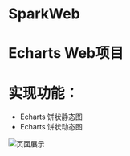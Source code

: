 # SparkWeb
# Echarts Web项目
# 实现功能：
* Echarts 饼状静态图
* Echarts 饼状动态图

![页面展示](https://github.com/vicotorz/SparkWeb/blob/master/show.png)

